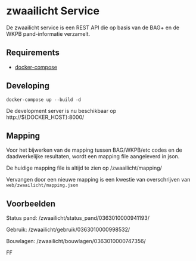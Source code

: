 zwaailicht Service
==================

De zwaailicht service is een REST API die op basis van de BAG+ en de WKPB pand-informatie verzamelt. 


Requirements
------------

* [docker-compose](https://docs.docker.com/compose/)


Developing
----------

	docker-compose up --build -d

De development server is nu beschikbaar op http://${DOCKER_HOST}:8000/


Mapping
-------

Voor het bijwerken van de mapping tussen BAG/WKPB/etc codes en de daadwerkelijke resultaten, wordt een mapping file aangeleverd in json.

De huidige mapping file is altijd te zien op /zwaailicht/mapping/

Vervangen door een nieuwe mapping is een kwestie van overschrijven van `web/zwaailicht/mapping.json`


Voorbeelden
-----------

Status pand: /zwaailicht/status_pand/0363010000941193/

Gebruik: /zwaailicht/gebruik/0363010000998532/

Bouwlagen: /zwaailicht/bouwlagen/0363010000747356/

FF
